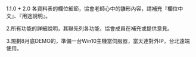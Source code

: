1.1.0 + 2.0 各資料表的欄位細節，協會老師心中的雛形內容，請補充『欄位中文』、『用途說明』。

2.所有功能的詳細說明，其聯先列各功能，協會成員在補充或提供意見。

3.規劃8月底DEMO的，準備一台Win10主機當伺服器，當天連對外IP，台北遠端使用。